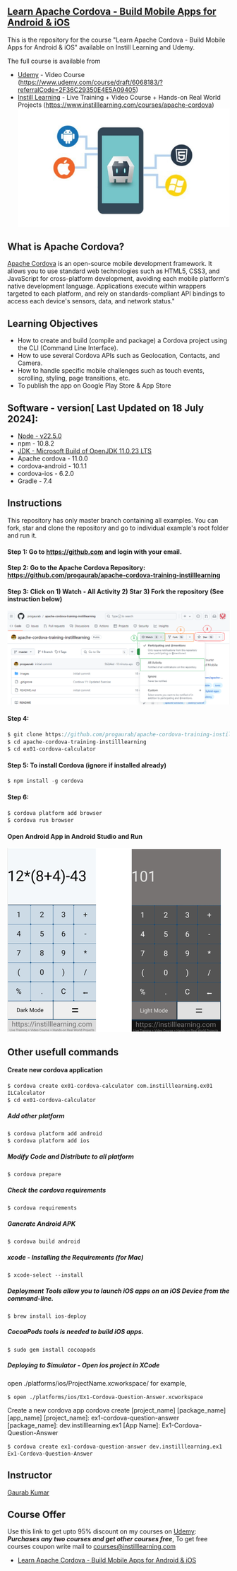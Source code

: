 ## [Learn Apache Cordova - Build Mobile Apps for Android & iOS](https://www.udemy.com/course/draft/6068183/?referralCode=2F36C29350E4E5A09405)
This is the repository for the course "Learn Apache Cordova - Build Mobile Apps for Android & iOS" available on Instill Learning and Udemy. 

The full course is available from 
- [Udemy](https://www.udemy.com/course/draft/6068183/?referralCode=2F36C29350E4E5A09405) - Video Course
(https://www.udemy.com/course/draft/6068183/?referralCode=2F36C29350E4E5A09405)
- [Instill Learning](https://www.instilllearning.com/courses/apache-cordova) - Live Training + Video Course + Hands-on Real World Projects (https://www.instilllearning.com/courses/apache-cordova)
![Apache Cordova](images/instilllearning-apachecordova.png)

## What is Apache Cordova? 
[Apache Cordova](https://www.instilllearning.com/courses/apache-cordova) is an open-source mobile development framework. It allows you to use standard web technologies such as HTML5, CSS3, and JavaScript for cross-platform development, avoiding each mobile platform's native development language. Applications execute within wrappers targeted to each platform, and rely on standards-compliant API bindings to access each device's sensors, data, and network status."

## Learning Objectives
* How to create and build (compile and package) a Cordova project using the CLI (Command Line Interface).
* How to use several Cordova APIs such as Geolocation, Contacts, and Camera.
* How to handle specific mobile challenges such as touch events, scrolling, styling, page transitions, etc.
* To publish the app on Google Play Store & App Store

## Software - version[ Last Updated on 18 July 2024]:
* [Node - v22.5.0](https://nodejs.org/en/download/package-manager) 
* npm - 10.8.2 
* [JDK - Microsoft Build of OpenJDK 11.0.23 LTS](https://learn.microsoft.com/en-in/java/openjdk/download#openjdk-11)
* Apache cordova - 11.0.0
* cordova-android - 10.1.1
* cordova-ios - 6.2.0
* Gradle - 7.4

## Instructions
This repository has only master branch containing all examples. You can fork, star and clone the repository and go to individual example's root folder and run it.

#### Step 1: Go to https://github.com and login with your email.
#### Step 2: Go to the Apache Cordova Repository: https://github.com/progaurab/apache-cordova-training-instilllearning
#### Step 3: Click on 1) Watch - All Activity 2) Star 3) Fork  the repository (See instruction below)
![Fork the Repo](images/fork-repo.png)

#### Step 4: 
```javascript
$ git clone https://github.com/progaurab/apache-cordova-training-instilllearning.git
$ cd apache-cordova-training-instilllearning
$ cd ex01-cordova-calculator
```
#### Step 5: To install Cordova (ignore if installed already)
```javascript
$ npm install -g cordova
```
#### Step 6:
```javascript
$ cordova platform add browser
$ cordova run browser
```
#### Open Android App in Android Studio and Run
![ex01-cordova-calculator](images/ex01-cordova-calculator.png)
## Other usefull commands
#### Create new cordova application
```
$ cordova create ex01-cordova-calculator com.instilllearning.ex01 ILCalculator 
$ cd ex01-cordova-calculator
```
##### Add other platform
```
$ cordova platform add android
$ cordova platform add ios
```
##### Modify Code and Distribute to all platform
```
$ cordova prepare
```

##### Check the cordova requirements
``` 
$ cordova requirements
```

##### Ganerate Android APK
```
$ cordova build android
```

##### xcode - Installing the Requirements (for Mac)
```
$ xcode-select --install
```

##### Deployment Tools allow you to launch iOS apps on an iOS Device from the command-line.
```
$ brew install ios-deploy
```

##### CocoaPods tools is needed to build iOS apps.
```
$ sudo gem install cocoapods
```

##### Deploying to Simulator - Open ios project in XCode
open ./platforms/ios/ProjectName.xcworkspace/
for example,
```
$ open ./platforms/ios/Ex1-Cordova-Question-Answer.xcworkspace 
```
Create a new cordova app
cordova create [project_name] [package_name] [app_name]
[project_name]:     ex1-cordova-question-answer
[package_name]:     dev.instilllearning.ex1
[App Name]:         Ex1-Cordova-Question-Answer

```
$ cordova create ex1-cordova-question-answer dev.instilllearning.ex1 Ex1-Cordova-Question-Answer
```

## Instructor
[Gaurab Kumar](https://www.linkedin.com/in/progaurab)

## Course Offer
Use this link to get upto 95% discount on my courses on [Udemy](https://www.udemy.com/user/gaurab-kumar-2/):
***Purchases any two courses and get other courses free***, To get free courses coupon write mail to [courses@instilllearning.com](courses@instilllearning.com)
* [Learn Apache Cordova - Build Mobile Apps for Android & iOS](https://www.udemy.com/course/draft/6068183/?referralCode=2F36C29350E4E5A09405)


